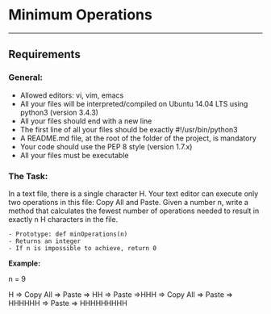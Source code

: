 # Minimum Operations

<hr>

## Requirements


### General:

- Allowed editors: vi, vim, emacs
- All your files will be interpreted/compiled on Ubuntu 14.04 LTS using python3 (version 3.4.3)
- All your files should end with a new line
- The first line of all your files should be exactly #!/usr/bin/python3
- A README.md file, at the root of the folder of the project, is mandatory
- Your code should use the PEP 8 style (version 1.7.x)
- All your files must be executable



### The Task:

In a text file, there is a single character H. Your text editor can execute only two operations in this file: Copy All and Paste. Given a number n, write a method that calculates the fewest number of operations needed to result in exactly n H characters in the file.

    - Prototype: def minOperations(n)
    - Returns an integer
    - If n is impossible to achieve, return 0


<b>Example:</b>

n = 9

H => Copy All => Paste => HH => Paste =>HHH => Copy All => Paste => HHHHHH => Paste => HHHHHHHHH

